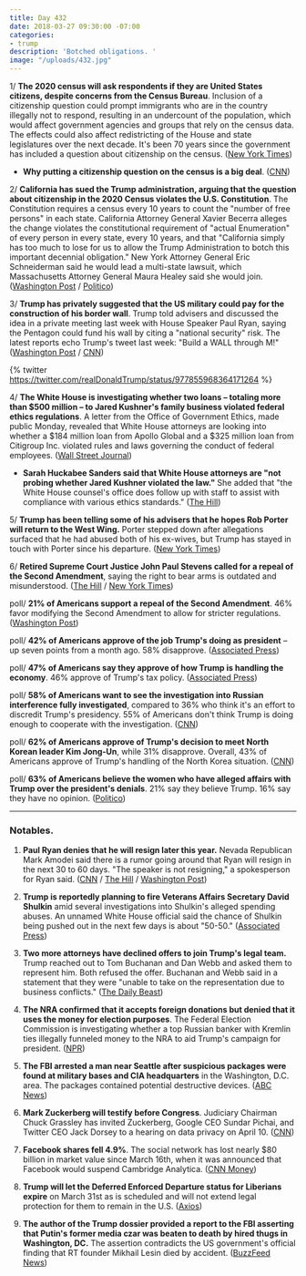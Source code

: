 ```yaml
---
title: Day 432
date: 2018-03-27 09:30:00 -07:00
categories:
- trump
description: 'Botched obligations. '
image: "/uploads/432.jpg"
---
```


1/ **The 2020 census will ask respondents if they are United States citizens, despite concerns from the Census Bureau**. Inclusion of a citizenship question could prompt immigrants who are in the country illegally not to respond, resulting in an undercount of the population, which would affect government agencies and groups that rely on the census data. The effects could also affect redistricting of the House and state legislatures over the next decade. It's been 70 years since the government has included a question about citizenship on the census. ([New York Times](https://www.nytimes.com/2018/03/26/us/politics/census-citizenship-question-trump.html))

* **Why putting a citizenship question on the census is a big deal**. ([CNN](https://www.cnn.com/2018/03/27/politics/census-citizenship-question-explainer/index.html))

2/ **California has sued the Trump administration, arguing that the question about citizenship in the 2020 Census violates the U.S. Constitution**. The Constitution requires a census every 10 years to count the "number of free persons" in each state. California Attorney General Xavier Becerra alleges the change violates the constitutional requirement of "actual Enumeration" of every person in every state, every 10 years, and that "California simply has too much to lose for us to allow the Trump Administration to botch this important decennial obligation." New York Attorney General Eric Schneiderman said he would lead a multi-state lawsuit, which Massachusetts Attorney General Maura Healey said she would join. ([Washington Post](https://www.washingtonpost.com/news/morning-mix/wp/2018/03/27/california-sues-trump-administration-over-decision-to-add-citizenship-question-to-census/) / [Politico](https://www.politico.com/story/2018/03/26/census-citizenship-questions-487399))

3/ **Trump has privately suggested that the US military could pay for the construction of his border wall**. Trump told advisers and discussed the idea in a private meeting last week with House Speaker Paul Ryan, saying the Pentagon could fund his wall by citing a "national security" risk. The latest reports echo Trump's tweet last week: "Build a WALL through M!" ([Washington Post](https://www.washingtonpost.com/politics/trump-privately-presses-for-military-to-pay-for-border-wall/2018/03/27/d79907a2-31c9-11e8-9759-56e51591e250_story.html) / [CNN](https://www.cnn.com/2018/03/27/politics/donald-trump-border-wall-military/index.html))

{% twitter https://twitter.com/realDonaldTrump/status/977855968364171264 %}

4/ **The White House is investigating whether two loans – totaling more than $500 million – to Jared Kushner's family business violated federal ethics regulations**. A letter from the Office of Government Ethics, made public Monday, revealed that White House attorneys are looking into whether a $184 million loan from Apollo Global and a $325 million loan from Citigroup Inc. violated rules and laws governing the conduct of federal employees. ([Wall Street Journal](https://www.wsj.com/articles/white-house-probes-loans-to-kushners-business-1522101516))

* **Sarah Huckabee Sanders said that White House attorneys are "not probing whether Jared Kushner violated the law."** She added that "the White House counsel's office does follow up with staff to assist with compliance with various ethics standards." ([The Hill](http://thehill.com/homenews/administration/380512-white-house-not-probing-whether-jared-kushner-violated-the-law))

5/ **Trump has been telling some of his advisers that he hopes Rob Porter will return to the West Wing.** Porter stepped down after allegations surfaced that he had abused both of his ex-wives, but Trump has stayed in touch with Porter since his departure. ([New York Times](https://www.nytimes.com/2018/03/26/us/politics/trump-rob-porter.html))

6/ **Retired Supreme Court Justice John Paul Stevens called for a repeal of the Second Amendment**, saying the right to bear arms is outdated and misunderstood. ([The Hill](http://thehill.com/blogs/blog-briefing-room/news/380406-former-supreme-court-justice-repeal-the-second-amendment) / [New York Times](https://www.nytimes.com/2018/03/27/opinion/john-paul-stevens-repeal-second-amendment.html))

poll/ **21% of Americans support a repeal of the Second Amendment**. 46% favor modifying the Second Amendment to allow for stricter regulations. ([Washington Post](https://www.washingtonpost.com/news/wonk/wp/2018/03/27/one-in-five-americans-want-the-second-amendment-to-be-repealed-national-survey-finds/))

poll/ **42% of Americans approve of the job Trump's doing as president** – up seven points from a month ago. 58% disapprove. ([Associated Press](https://apnews.com/4bc3a50f60b44e0f98791ee3f3b4e1ae))

poll/ **47% of Americans say they approve of how Trump is handling the economy**. 46% approve of Trump's tax policy. ([Associated Press](https://apnews.com/4bc3a50f60b44e0f98791ee3f3b4e1ae))

poll/ **58% of Americans want to see the investigation into Russian interference fully investigated**, compared to 36% who think it's an effort to discredit Trump's presidency. 55% of Americans don't think Trump is doing enough to cooperate with the investigation. ([CNN](https://www.cnn.com/2018/03/27/politics/cnn-poll-russia-views-entrenched-partisan/index.html))

poll/ **62% of Americans approve of Trump's decision to meet North Korean leader Kim Jong-Un**, while 31% disapprove. Overall, 43% of Americans approve of Trump's handling of the North Korea situation. ([CNN](https://www.cnn.com/2018/03/27/politics/cnn-poll-nearly-two-thirds-approve-of-trumps-plan-to-meet-north-korean-leader/index.html))

poll/ **63% of Americans believe the women who have alleged affairs with Trump over the president's denials**. 21% say they believe Trump. 16% say they have no opinion. ([Politico](https://www.politico.com/story/2018/03/26/trump-women-stormy-daniels-487097))

---

### Notables.

1. **Paul Ryan denies that he will resign later this year.** Nevada Republican Mark Amodei said there is a rumor going around that Ryan will resign in the next 30 to 60 days. "The speaker is not resigning," a spokesperson for Ryan said. ([CNN](https://www.cnn.com/2018/03/26/politics/paul-ryan-steve-scalise-mark-amodei/index.html) / [The Hill](http://thehill.com/homenews/house/380365-nevada-lawmaker-rumor-mill-says-ryan-headed-for-exit) / [Washington Post](https://www.washingtonpost.com/politics/the-speaker-is-not-resigning-ryans-office-dismisses-gop-lawmakers-rumor/2018/03/26/e232265a-313b-11e8-8abc-22a366b72f2d_story.html?utm_term=.97b66ac34cd6))

2. **Trump is reportedly planning to fire Veterans Affairs Secretary David Shulkin** amid several investigations into Shulkin's alleged spending abuses. An unnamed White House official said the chance of Shulkin being pushed out in the next few days is about "50-50." ([Associated Press](https://apnews.com/1e805ce49e5b46c6b34f7e66d05d4055))

3. **Two more attorneys have declined offers to join Trump's legal team.** Trump reached out to Tom Buchanan and Dan Webb and asked them to represent him. Both refused the offer. Buchanan and Webb said in a statement that they were "unable to take on the representation due to business conflicts." ([The Daily Beast](https://www.thedailybeast.com/dan-webb-and-tom-buchanan-latest-lawyers-to-decline-to-join-donald-trumps-legal-team))

4. **The NRA confirmed that it accepts foreign donations but denied that it uses the money for election purposes**. The Federal Election Commission is investigating whether a top Russian banker with Kremlin ties illegally funneled money to the NRA to aid Trump's campaign for president. ([NPR](https://www.npr.org/2018/03/27/597279176/nra-says-it-receives-foreign-funds-but-none-goes-to-election-work))

5. **The FBI arrested a man near Seattle after suspicious packages were found at military bases and CIA headquarters** in the Washington, D.C. area. The packages contained potential destructive devices. ([ABC News](http://abcnews.go.com/Politics/fbi-investigating-suspicious-packages-found-dc-area-military/story?id=54027817))

6. **Mark Zuckerberg will testify before Congress**. Judiciary Chairman Chuck Grassley has invited Zuckerberg, Google CEO Sundar Pichai, and Twitter CEO Jack Dorsey to a hearing on data privacy on April 10. ([CNN](http://money.cnn.com/2018/03/27/technology/mark-zuckerberg-testify-congress-facebook/index.html))

7. **Facebook shares fell 4.9%**. The social network has lost nearly $80 billion in market value since March 16th, when it was announced that Facebook would suspend Cambridge Analytica. ([CNN Money](http://money.cnn.com/2018/03/27/news/companies/facebook-stock-zuckerberg/index.html?iid=EL))

8. **Trump will let the Deferred Enforced Departure status for Liberians expire** on March 31st as is scheduled and will not extend legal protection for them to remain in the U.S. ([Axios](https://www.axios.com/trump-to-let-dettered-deportation-for-liberians-expire-0a114808-6e1f-46e6-a4d1-a2d15fd25a56.html))

9. **The author of the Trump dossier provided a report to the FBI asserting that Putin's former media czar was beaten to death by hired thugs in Washington, DC.** The assertion contradicts the US government's official finding that RT founder Mikhail Lesin died by accident. ([BuzzFeed News](https://www.buzzfeed.com/jasonleopold/christopher-steele-mikhail-lesin-murder-putin-fbi))